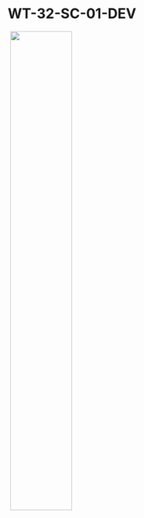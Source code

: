 <h1 style="text-align:center">WT-32-SC-01-DEV</h1>
<img src="A52D65C9-2BC4-444A-BDA4-B38BB4BD35BF.gif"  style="width:50%;margin-left:25%; margin-right:75%"/>
